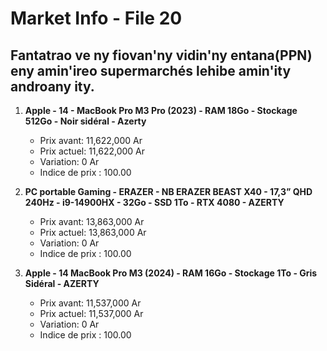 # Market Info - File 20

## Fantatrao ve ny fiovan'ny vidin'ny entana(PPN) eny amin'ireo supermarchés lehibe amin'ity androany ity.

1. **Apple - 14 - MacBook Pro M3 Pro (2023) - RAM 18Go - Stockage 512Go - Noir sidéral - Azerty**
   - Prix avant: 11,622,000 Ar
   - Prix actuel: 11,622,000 Ar
   - Variation: 0 Ar
   - Indice de prix : 100.00

2. **PC portable Gaming - ERAZER - NB ERAZER BEAST X40 - 17,3” QHD 240Hz - i9-14900HX - 32Go - SSD 1To - RTX 4080 - AZERTY**
   - Prix avant: 13,863,000 Ar
   - Prix actuel: 13,863,000 Ar
   - Variation: 0 Ar
   - Indice de prix : 100.00

3. **Apple - 14 MacBook Pro M3 (2024) - RAM 16Go - Stockage 1To - Gris Sidéral - AZERTY**
   - Prix avant: 11,537,000 Ar
   - Prix actuel: 11,537,000 Ar
   - Variation: 0 Ar
   - Indice de prix : 100.00

